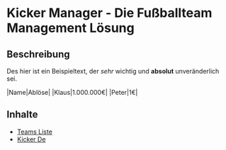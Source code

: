 # Kicker Manager - Die Fußballteam Management Lösung

## Beschreibung

Des hier ist ein Beispieltext, der _sehr_ wichtig und **absolut** unveränderlich sei.

|Name|Ablöse|
|Klaus|1.000.000€|
|Peter|1€|

## Inhalte

+ [Teams Liste](Teams.html)
+ [Kicker De](https://kicker.de)
